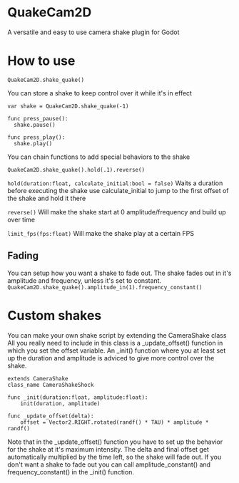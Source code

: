 # QuakeCam2D

A versatile and easy to use camera shake plugin for Godot

# How to use

```
QuakeCam2D.shake_quake()
```

You can store a shake to keep control over it while it's in effect
```
var shake = QuakeCam2D.shake_quake(-1)

func press_pause():
  shake.pause()

func press_play():
  shake.play()
```

You can chain functions to add special behaviors to the shake
```
QuakeCam2D.shake_quake().hold(.1).reverse()
```

```hold(duration:float, calculate_initial:bool = false)```
Waits a duration before executing the shake
use calculate_initial to jump to the first offset of the shake and hold it there

```reverse()```
Will make the shake start at 0 amplitude/frequency and build up over time

```limit_fps(fps:float)```
Will make the shake play at a certain FPS

## Fading
You can setup how you want a shake to fade out. The shake fades out in it's amplitude and frequency, unless it's set to constant. 
```QuakeCam2D.shake_quake().amplitude_in(1).frequency_constant()```


# Custom shakes
You can make your own shake script by extending the CameraShake class
All you really need to include in this class is a _update_offset() function in which you set the offset variable. An _init() function where you at least set up the duration and amplitude is adviced to give more control over the shake.
```
extends CameraShake
class_name CameraShakeShock

func _init(duration:float, amplitude:float):
	init(duration, amplitude)

func _update_offset(delta):
	offset = Vector2.RIGHT.rotated(randf() * TAU) * amplitude * randf()
```
Note that in the _update_offset() function you have to set up the behavior for the shake at it's maximum intensity.
The delta and final offset get automatically multiplied by the time left, so the shake will fade out. If you don't want a shake to fade out you can call amplitude_constant() and frequency_constant() in the _init() function.
